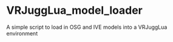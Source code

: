 VRJuggLua_model_loader
======================

A simple script to load in OSG and IVE models into a VRJuggLua environment